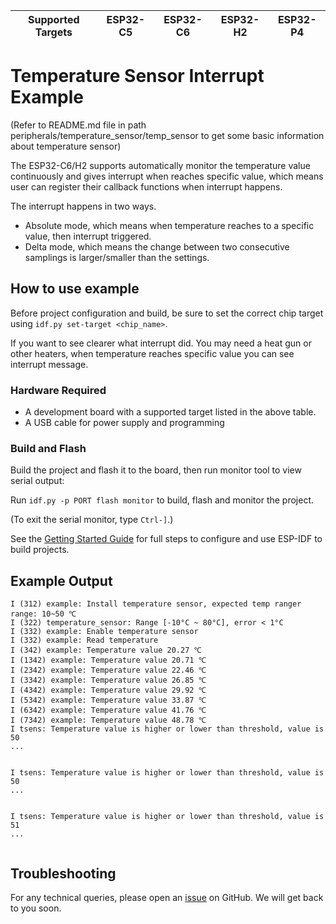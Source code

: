 | Supported Targets | ESP32-C5 | ESP32-C6 | ESP32-H2 | ESP32-P4 |
| ----------------- | -------- | -------- | -------- | -------- |

# Temperature Sensor Interrupt Example

(Refer to README.md file in path peripherals/temperature_sensor/temp_sensor to get some basic information about temperature sensor)

The ESP32-C6/H2 supports automatically monitor the temperature value continuously and gives interrupt when reaches specific value, which means user can register their callback functions when interrupt happens.

The interrupt happens in two ways.

* Absolute mode, which means when temperature reaches to a specific value, then interrupt triggered.
* Delta mode, which means the change between two consecutive samplings is larger/smaller than the settings.

## How to use example

Before project configuration and build, be sure to set the correct chip target using `idf.py set-target <chip_name>`.

If you want to see clearer what interrupt did. You may need a heat gun or other heaters, when temperature reaches specific value you can see interrupt message.

### Hardware Required

* A development board with a supported target listed in the above table.
* A USB cable for power supply and programming

### Build and Flash

Build the project and flash it to the board, then run monitor tool to view serial output:

Run `idf.py -p PORT flash monitor` to build, flash and monitor the project.

(To exit the serial monitor, type ``Ctrl-]``.)

See the [Getting Started Guide](https://docs.espressif.com/projects/esp-idf/en/latest/esp32s2/get-started/index.html) for full steps to configure and use ESP-IDF to build projects.

## Example Output

```
I (312) example: Install temperature sensor, expected temp ranger range: 10~50 ℃
I (322) temperature_sensor: Range [-10°C ~ 80°C], error < 1°C
I (332) example: Enable temperature sensor
I (332) example: Read temperature
I (342) example: Temperature value 20.27 ℃
I (1342) example: Temperature value 20.71 ℃
I (2342) example: Temperature value 22.46 ℃
I (3342) example: Temperature value 26.85 ℃
I (4342) example: Temperature value 29.92 ℃
I (5342) example: Temperature value 33.87 ℃
I (6342) example: Temperature value 41.76 ℃
I (7342) example: Temperature value 48.78 ℃
I tsens: Temperature value is higher or lower than threshold, value is 50
...


I tsens: Temperature value is higher or lower than threshold, value is 50
...


I tsens: Temperature value is higher or lower than threshold, value is 51
...


```

## Troubleshooting

For any technical queries, please open an [issue](https://github.com/espressif/esp-idf/issues) on GitHub. We will get back to you soon.
